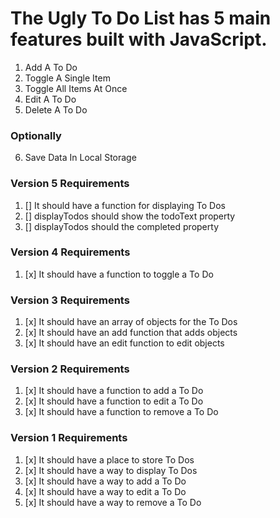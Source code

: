 # The Ugly To Do List has 5 main features built with JavaScript.

1.  Add A To Do
2.  Toggle A Single Item
3.  Toggle All Items At Once
4.  Edit A To Do
5.  Delete A To Do

### Optionally

6.  Save Data In Local Storage

### Version 5 Requirements

1.  [] It should have a function for displaying To Dos
2.  [] displayTodos should show the todoText property
3.  [] displayTodos should the completed property

### Version 4 Requirements

1.  [x] It should have a function to toggle a To Do

### Version 3 Requirements

1.  [x] It should have an array of objects for the To Dos
2.  [x] It should have an add function that adds objects
3.  [x] It should have an edit function to edit objects

### Version 2 Requirements

1.  [x] It should have a function to add a To Do
2.  [x] It should have a function to edit a To Do
3.  [x] It should have a function to remove a To Do

### Version 1 Requirements

1.  [x] It should have a place to store To Dos
2.  [x] It should have a way to display To Dos
3.  [x] It should have a way to add a To Do
4.  [x] It should have a way to edit a To Do
5.  [x] It should have a way to remove a To Do
